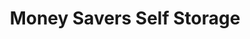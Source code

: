 ---
title: "Money Savers Self Storage"
url: /westport/money-savers-self-storage/
shop: storage rental
---